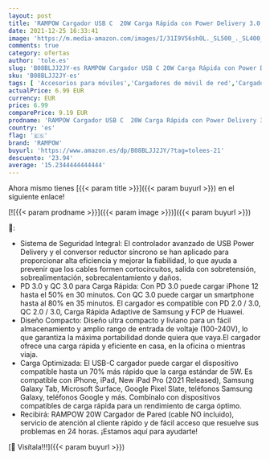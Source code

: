 ```yaml
---
layout: post
title: 'RAMPOW Cargador USB C  20W Carga Rápida con Power Delivery 3.0 y QC 3.0 Cargador Móvil Rápido para iPhone 13/13 Pro/13 mini/12/11/XS/X/iPad Pro 2020/Samsung S10/S9/Huawei/Xiaomi y más'
date: 2021-12-25 16:33:41
image: 'https://m.media-amazon.com/images/I/31I9V56sh0L._SL500_._SL400_.jpg'
comments: true
category: ofertas
author: 'tole.es'
slug: 'B08BLJJ2JY-es RAMPOW Cargador USB C 20W Carga Rápida con Power Delivery...'
sku: 'B08BLJJ2JY-es'
tags: [ 'Accesorios para móviles','Cargadores de móvil de red','Cargadores para móviles','Comunicación móvil y accesorios','Electrónica','iphone','rampow', ]
actualPrice: 6.99 EUR
currency: EUR
price: 6.99
comparePrice: 9.19 EUR
prodname: 'RAMPOW Cargador USB C  20W Carga Rápida con Power Delivery 3.0 y QC 3.0 Cargador Móvil Rápido para iPhone 13/13 Pro/13 mini/12/11/XS/X/iPad Pro 2020/Samsung S10/S9/Huawei/Xiaomi y más'
country: 'es'
flag: '🇪🇸'
brand: 'RAMPOW'
buyurl: 'https://www.amazon.es/dp/B08BLJJ2JY/?tag=tolees-21'
descuento: '23.94'
average: '15.2344444444444'
---
```


Ahora mismo tienes [{{< param title >}}]({{< param buyurl >}}) en el siguiente enlace!

[![{{< param prodname >}}]({{< param image >}})]({{< param buyurl >}})

🔎:

- Sistema de Seguridad Integral: El controlador avanzado de USB Power Delivery y el conversor reductor síncrono se han aplicado para proporcionar alta eficiencia y mejorar la fiabilidad, lo que ayuda a prevenir que los cables formen cortocircuitos, salida con sobretensión, sobrealimentación, sobrecalentamiento y daños.
- PD 3.0 y QC 3.0 para Carga Rápida: Con PD 3.0 puede cargar iPhone 12 hasta el 50% en 30 minutos. Con QC 3.0 puede cargar un smartphone hasta al 80% en 35 minutos. El cargador es compatible con PD 2.0 / 3.0, QC 2.0 / 3.0, Carga Rápida Adaptive de Samsung y FCP de Huawei.
- Diseño Compacto: Diseño ultra compacto y liviano para un fácil almacenamiento y amplio rango de entrada de voltaje (100-240V), lo que garantiza la máxima portabilidad donde quiera que vaya.El cargador ofrece una carga rápida y eficiente en casa, en la oficina o mientras viaja.
- Carga Optimizada: El USB-C cargador puede cargar el dispositivo compatible hasta un 70% más rápido que la carga estándar de 5W. Es compatible con iPhone, iPad, New iPad Pro (2021 Released), Samsung Galaxy Tab, Microsoft Surface, Google Pixel Slate, teléfonos Samsung Galaxy, teléfonos Google y más. Combínalo con dispositivos compatibles de carga rápida para un rendimiento de carga óptimo.
- Recibirá: RAMPOW 20W Cargador de Pared (cable NO incluido), servicio de atención al cliente rápido y de fácil acceso que resuelve sus problemas en 24 horas. ¡Estamos aquí para ayudarte!

[🛒 Visítala!!!]({{< param buyurl >}})
